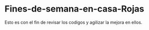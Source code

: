 # Fines-de-semana-en-casa-Rojas
Esto es con el fin de revisar los codigos y agilizar la mejora en ellos.
